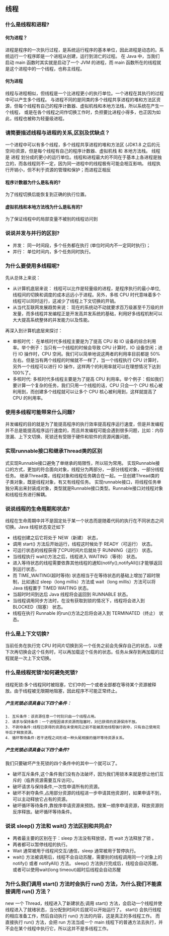 ## 线程
### 什么是线程和进程?
#### 何为进程？
进程是程序的一次执行过程，是系统运行程序的基本单位，因此进程是动态的。系统运行一个程序即是一个进程从创建，运行到消亡的过程。
在 Java 中，当我们启动 main 函数时其实就是启动了一个 JVM 的进程，而 main 函数所在的线程就是这个进程中的一个线程，也称主线程。
#### 何为进程
线程与进程相似，但线程是一个比进程更小的执行单位。一个进程在其执行的过程中可以产生多个线程。
与进程不同的是同类的多个线程共享进程的堆和方法区资源，但每个线程有自己的程序计数器、虚拟机栈和本地方法栈，所以系统在产生一个线程，
或是在各个线程之间作切换工作时，负担要比进程小得多，也正因为如此，线程也被称为轻量级进程。
### 请简要描述线程与进程的关系,区别及优缺点？
一个进程中可以有多个线程，多个线程共享进程的堆和方法区 (JDK1.8 之后的元空间)资源，但是每个线程有自己的程序计数器、虚拟机栈 和 本地方法栈。
线程 是 进程 划分成的更小的运行单位。线程和进程最大的不同在于基本上各进程是独立的，而各线程则不一定，因为同一进程中的线程极有可能会相互影响。
线程执行开销小，但不利于资源的管理和保护；而进程正相反
#### 程序计数器为什么是私有的?
为了线程切换后能恢复到正确的执行位置。
####  虚拟机栈和本地方法栈为什么是私有的?
为了保证线程中的局部变量不被别的线程访问到
### 说说并发与并行的区别?
- 并发： 同一时间段，多个任务都在执行 (单位时间内不一定同时执行)；
- 并行： 单位时间内，多个任务同时执行。
### 为什么要使用多线程呢?
先从总体上来说：
- 从计算机底层来说： 线程可以比作是轻量级的进程，是程序执行的最小单位,线程间的切换和调度的成本远远小于进程。另外，多核 CPU 时代意味着多个线程可以同时运行，这减少了线程上下文切换的开销。
- 从当代互联网发展趋势来说： 现在的系统动不动就要求百万级甚至千万级的并发量，而多线程并发编程正是开发高并发系统的基础，利用好多线程机制可以大大提高系统整体的并发能力以及性能。<br>

再深入到计算机底层来探讨：
- 单核时代： 在单核时代多线程主要是为了提高 CPU 和 IO 设备的综合利用率。举个例子：当只有一个线程的时候会导致 CPU 计算时，IO 设备空闲；进行 IO 操作时，CPU 空闲。我们可以简单地说这两者的利用率目前都是 50%左右。但是当有两个线程的时候就不一样了，当一个线程执行 CPU 计算时，另外一个线程可以进行 IO 操作，这样两个的利用率就可以在理想情况下达到 100%了。
- 多核时代: 多核时代多线程主要是为了提高 CPU 利用率。举个例子：假如我们要计算一个复杂的任务，我们只用一个线程的话，CPU 只会一个 CPU 核心被利用到，而创建多个线程就可以让多个 CPU 核心被利用到，这样就提高了 CPU 的利用率。

### 使用多线程可能带来什么问题?
并发编程的目的就是为了能提高程序的执行效率提高程序运行速度，但是并发编程并不总是能提高程序运行速度的，而且并发编程可能会遇到很多问题，比如：内存泄漏、上下文切换、死锁还有受限于硬件和软件的资源闲置问题。
### 实现runnable接口和继承Thread类的区别
式实现Runnable接口避免了单继承的局限性，所以较为常用。
实现Runnable接口的方式，更加的符合面向对象，线程分为两部分，一部分线程对象，一部分线程任务。
继承Thread类，线程对象和线程任务耦合在一起。一旦创建Thread类的子类对象，既是线程对象，有又有线程任务。
实现runnable接口，将线程任务单独分离出来封装成对象，类型就是Runnable接口类型。Runnable接口对线程对象和线程任务进行解耦。
### 说说线程的生命周期和状态?
线程在生命周期中并不是固定处于某一个状态而是随着代码的执行在不同状态之间切换。Java 线程状态变迁如下
- 线程创建之后它将处于 NEW（新建） 状态，
- 调用 start() 方法后开始运行，线程这时候处于 READY（可运行） 状态。
- 可运行状态的线程获得了CPU时间片后就处于 RUNNING（运行） 状态。
- 当线程执行 wait()方法之后，线程进入 WAITING（等待） 状态。
- 进入等待状态的线程需要依靠其他线程的通知(notify(),notifyAll())才能够返回到运行状态，
- 而 TIME_WAITING(超时等待) 状态相当于在等待状态的基础上增加了超时限制，比如通过 sleep（long millis）方法或 wait（long millis）方法可以将 Java 线程置于 TIMED WAITING 状态。
- 当超时时间到达后 Java 线程将会返回到 RUNNABLE 状态。
- 当线程调用同步方法时，在没有获取到锁的情况下，线程将会进入到 BLOCKED（阻塞） 状态。
- 线程在执行 Runnable 的run()方法之后将会进入到 TERMINATED（终止） 状态。
### 什么是上下文切换?
当前任务在执行完 CPU 时间片切换到另一个任务之前会先保存自己的状态，以便下次再切换会这个任务时，可以再加载这个任务的状态。任务从保存到再加载的过程就是一次上下文切换。
### 什么是线程死锁?如何避免死锁?
线程死锁:多个线程同时被阻塞，它们中的一个或者全部都在等待某个资源被释放。由于线程被无限期地阻塞，因此程序不可能正常终止。
##### 产生死锁必须具备以下四个条件：
    1. 互斥条件：该资源任意一个时刻只由一个线程占用。
    2. 请求与保持条件：一个进程因请求资源而阻塞时，对已获得的资源保持不放。
    3. 不剥夺条件:线程已获得的资源在末使用完之前不能被其他线程强行剥夺，只有自己使用完毕后才释放资源。
    4. 循环等待条件:若干进程之间形成一种头尾相接的循环等待资源关系。
##### 产生死锁必须具备以下四个条件?
我们只要破坏产生死锁的四个条件中的其中一个就可以了。
- 破坏互斥条件,这个条件我们没有办法破坏，因为我们用锁本来就是想让他们互斥的（临界资源需要互斥访问）。
- 破坏请求与保持条件,一次性申请所有的资源。
- 破坏不剥夺条件,占用部分资源的线程进一步申请其他资源时，如果申请不到，可以主动释放它占有的资源。
- 破坏循环等待条件,靠按序申请资源来预防。按某一顺序申请资源，释放资源则反序释放。破坏循环等待条件。
### 说说 sleep() 方法和 wait() 方法区别和共同点?
- 两者最主要的区别在于：sleep 方法没有释放锁，而 wait 方法释放了锁 。
- 两者都可以暂停线程的执行。
- Wait 通常被用于线程间交互/通信，sleep 通常被用于暂停执行。
- wait() 方法被调用后，线程不会自动苏醒，需要别的线程调用同一个对象上的 notify() 或者 notifyAll() 方法。
 sleep() 方法执行完成后，线程会自动苏醒。或者可以使用wait(long timeout)超时后线程会自动苏醒
### 为什么我们调用 start() 方法时会执行 run() 方法，为什么我们不能直接调用 run() 方法？
new 一个 Thread，线程进入了新建状态;调用 start() 方法，会启动一个线程并使线程进入了就绪状态，当分配到时间片后就可以开始运行了。
 start() 会执行线程的相应准备工作，然后自动执行 run() 方法的内容，这是真正的多线程工作。 
 而直接执行 run() 方法，会把 run 方法当成一个 main 线程下的普通方法去执行，并不会在某个线程中执行它，所以这并不是多线程工作。
